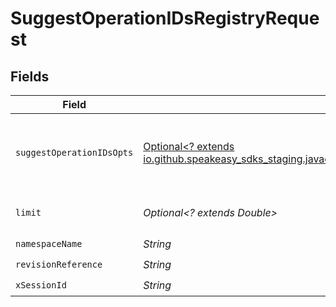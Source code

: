 # SuggestOperationIDsRegistryRequest


## Fields

| Field                                                                                                                                                      | Type                                                                                                                                                       | Required                                                                                                                                                   | Description                                                                                                                                                |
| ---------------------------------------------------------------------------------------------------------------------------------------------------------- | ---------------------------------------------------------------------------------------------------------------------------------------------------------- | ---------------------------------------------------------------------------------------------------------------------------------------------------------- | ---------------------------------------------------------------------------------------------------------------------------------------------------------- |
| `suggestOperationIDsOpts`                                                                                                                                  | [Optional<? extends io.github.speakeasy_sdks_staging.javaclientsdk.models.shared.SuggestOperationIDsOpts>](../../models/shared/SuggestOperationIDsOpts.md) | :heavy_minus_sign:                                                                                                                                         | The schema file to upload provided as a multipart/form-data file segment.                                                                                  |
| `limit`                                                                                                                                                    | *Optional<? extends Double>*                                                                                                                               | :heavy_minus_sign:                                                                                                                                         | Max number of suggestions to request                                                                                                                       |
| `namespaceName`                                                                                                                                            | *String*                                                                                                                                                   | :heavy_check_mark:                                                                                                                                         | N/A                                                                                                                                                        |
| `revisionReference`                                                                                                                                        | *String*                                                                                                                                                   | :heavy_check_mark:                                                                                                                                         | Tag or digest                                                                                                                                              |
| `xSessionId`                                                                                                                                               | *String*                                                                                                                                                   | :heavy_check_mark:                                                                                                                                         | N/A                                                                                                                                                        |